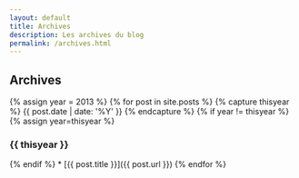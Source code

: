 ```yaml
---
layout: default
title: Archives
description: Les archives du blog
permalink: /archives.html
---
```


## Archives
{% assign year = 2013 %}
{% for post in site.posts %}
  {% capture thisyear %}
    {{ post.date | date: '%Y' }}
  {% endcapture %}
  {% if year != thisyear %}
    {% assign year=thisyear %}
<h3> {{ thisyear }}</h3>
  {% endif %}
* [{{ post.title }}]({{ post.url }})
{% endfor %}
